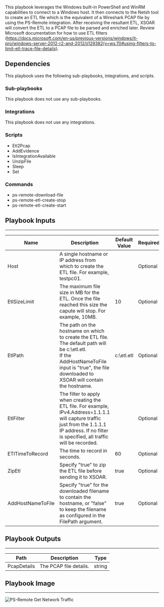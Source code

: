 This playbook leverages the Windows built-in PowerShell and WinRM capabilities to connect to a Windows host. It then connects to the Netsh tool to create an ETL file which is the equivalent of a Wireshark PCAP file by using the PS-Remote integration. After receiving the resultant ETL, XSOAR will convert the ETL to a PCAP file to be parsed and enriched later. Review Microsoft documentation for how to use ETL filters (https://docs.microsoft.com/en-us/previous-versions/windows/it-pro/windows-server-2012-r2-and-2012/jj129382(v=ws.11)#using-filters-to-limit-etl-trace-file-details).

## Dependencies
This playbook uses the following sub-playbooks, integrations, and scripts.

### Sub-playbooks
This playbook does not use any sub-playbooks.

### Integrations
This playbook does not use any integrations.

### Scripts
* Etl2Pcap
* AddEvidence
* IsIntegrationAvailable
* UnzipFile
* Sleep
* Set

### Commands
* ps-remote-download-file
* ps-remote-etl-create-stop
* ps-remote-etl-create-start

## Playbook Inputs
---

| **Name** | **Description** | **Default Value** | **Required** |
| --- | --- | --- | --- |
| Host | A single hostname or IP address from which to create the ETL file. For example, testpc01. |  | Optional |
| EtlSizeLimit | The maximum file size in MB for the ETL. Once the file reached this size the capute will stop. For example, 10MB. | 10 | Optional |
| EtlPath | The path on the hostname on which to create the ETL file. The default path will be c:\\etl.etl.<br/>If the AddHostNameToFile input is "true", the file downloaded to XSOAR will contain the hostname. | c:\etl.etl | Optional |
| EtlFilter | The filter to apply when creating the ETL file. For example, IPv4.Address=1.1.1.1 will capture traffic just from the 1.1.1.1 IP address. If no filter is specified, all traffic will be recorded. |  | Optional |
| ETlTimeToRecord | The time to record in seconds. | 60 | Optional |
| ZipEtl | Specify "true" to zip the ETL file before sending it to XSOAR. | true | Optional |
| AddHostNameToFile | Specify "true" for the downloaded filename to contain the hostname, or "false" to keep the filename as configured in the FilePath argument. | true | Optional |

## Playbook Outputs
---

| **Path** | **Description** | **Type** |
| --- | --- | --- |
| PcapDetails | The PCAP file details. | string |

## Playbook Image
---
![PS-Remote Get Network Traffic](https://raw.githubusercontent.com/cvescan/cvescan/65c9d37bc1973acdb297e39173648cb1ba7cb0fb/Packs/WindowsForensicsPack/doc_files/PS-Remote_Get_Network_Traffic.png)
